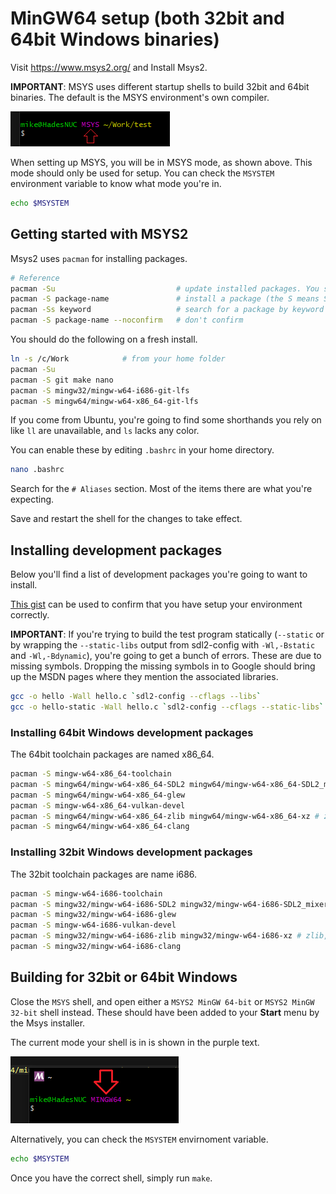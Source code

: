 # MinGW64 setup (both 32bit and 64bit Windows binaries)
Visit https://www.msys2.org/ and Install Msys2.

**IMPORTANT**: MSYS uses different startup shells to build 32bit and 64bit binaries. The default is the MSYS environment's own compiler.

![](images/win-shell-msys.png)

When setting up MSYS, you will be in MSYS mode, as shown above. This mode should only be used for setup. You can check the `MSYSTEM` environment variable to know what mode you're in.

```bash
echo $MSYSTEM
```

## Getting started with MSYS2
Msys2 uses `pacman` for installing packages.

```bash
# Reference
pacman -Su                           # update installed packages. You should do this after installation!
pacman -S package-name               # install a package (the S means Sync)
pacman -Ss keyword                   # search for a package by keyword
pacman -S package-name --noconfirm   # don't confirm
```

You should do the following on a fresh install.

```bash
ln -s /c/Work            # from your home folder
pacman -Su
pacman -S git make nano
pacman -S mingw32/mingw-w64-i686-git-lfs
pacman -S mingw64/mingw-w64-x86_64-git-lfs
```

If you come from Ubuntu, you're going to find some shorthands you rely on like `ll` are unavailable, and `ls` lacks any color.

You can enable these by editing `.bashrc` in your home directory.

```bash
nano .bashrc
```

Search for the `# Aliases` section. Most of the items there are what you're expecting.

Save and restart the shell for the changes to take effect.

## Installing development packages
Below you'll find a list of development packages you're going to want to install. 

[This gist](https://gist.github.com/thales17/fb2e4cff60890a51d9dddd4c6e832ad2) can be used to confirm that you have setup your environment correctly.

**IMPORTANT**: If you're trying to build the test program statically (`--static` or by wrapping the `--static-libs` output from sdl2-config with `-Wl,-Bstatic` and `-Wl,-Bdynamic`), you're going to get a bunch of errors. These are due to missing symbols. Dropping the missing symbols in to Google should bring up the MSDN pages where they mention the associated libraries.

```bash
gcc -o hello -Wall hello.c `sdl2-config --cflags --libs`
gcc -o hello-static -Wall hello.c `sdl2-config --cflags --static-libs` --static -lwinmm -limm32 -lole32 -lversion -loleaut32 -lsetupapi
```

### Installing 64bit Windows development packages
The 64bit toolchain packages are named x86_64.

```bash
pacman -S mingw-w64-x86_64-toolchain 
pacman -S mingw64/mingw-w64-x86_64-SDL2 mingw64/mingw-w64-x86_64-SDL2_mixer mingw64/mingw-w64-x86_64-SDL2_image 
pacman -S mingw64/mingw-w64-x86_64-glew
pacman -S mingw-w64-x86_64-vulkan-devel
pacman -S mingw64/mingw-w64-x86_64-zlib mingw64/mingw-w64-x86_64-xz # zlib, lzma
pacman -S mingw64/mingw-w64-x86_64-clang
```

### Installing 32bit Windows development packages
The 32bit toolchain packages are name i686.

```bash
pacman -S mingw-w64-i686-toolchain 
pacman -S mingw32/mingw-w64-i686-SDL2 mingw32/mingw-w64-i686-SDL2_mixer mingw32/mingw-w64-i686-SDL2_image 
pacman -S mingw32/mingw-w64-i686-glew
pacman -S mingw-w64-i686-vulkan-devel
pacman -S mingw32/mingw-w64-i686-zlib mingw32/mingw-w64-i686-xz # zlib, lzma
pacman -S mingw32/mingw-w64-i686-clang
```

## Building for 32bit or 64bit Windows
Close the `MSYS` shell, and open either a `MSYS2 MinGW 64-bit` or `MSYS2 MinGW 32-bit` shell instead. These should have been added to your **Start** menu by the Msys installer.

The current mode your shell is in is shown in the purple text.

![](images/win-shell-mingw64.png)

Alternatively, you can check the `MSYSTEM` envirnoment variable.

```bash
echo $MSYSTEM
```

Once you have the correct shell, simply run `make`.
